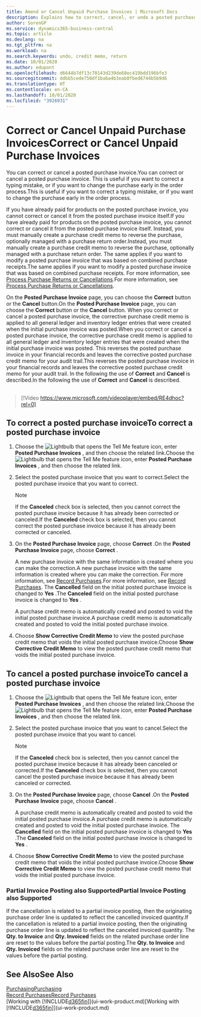 ```yaml
---
title: Amend or Cancel Unpaid Purchase Invoices | Microsoft Docs
description: Explains how to correct, cancel, or undo a posted purchase invoice and automatically create a purchase credit memo.
author: SorenGP
ms.service: dynamics365-business-central
ms.topic: article
ms.devlang: na
ms.tgt_pltfrm: na
ms.workload: na
ms.search.keywords: undo, credit memo, return
ms.date: 10/01/2020
ms.author: edupont
ms.openlocfilehash: d6644b7df13c70143d239de68ec419bdd196bfe3
ms.sourcegitcommit: ddbb5cede750df1baba4b3eab8fbed6744b5b9d6
ms.translationtype: HT
ms.contentlocale: en-CA
ms.lasthandoff: 10/01/2020
ms.locfileid: "3926931"
---
```

# <a name="correct-or-cancel-unpaid-purchase-invoices"></a><span data-ttu-id="b073b-103">Correct or Cancel Unpaid Purchase Invoices</span><span class="sxs-lookup"><span data-stu-id="b073b-103">Correct or Cancel Unpaid Purchase Invoices</span></span>

<span data-ttu-id="b073b-104">You can correct or cancel a posted purchase invoice.</span><span class="sxs-lookup"><span data-stu-id="b073b-104">You can correct or cancel a posted purchase invoice.</span></span> <span data-ttu-id="b073b-105">This is useful if you want to correct a typing mistake, or if you want to change the purchase early in the order process.</span><span class="sxs-lookup"><span data-stu-id="b073b-105">This is useful if you want to correct a typing mistake, or if you want to change the purchase early in the order process.</span></span>

<span data-ttu-id="b073b-106">If you have already paid for products on the posted purchase invoice, you cannot correct or cancel it from the posted purchase invoice itself.</span><span class="sxs-lookup"><span data-stu-id="b073b-106">If you have already paid for products on the posted purchase invoice, you cannot correct or cancel it from the posted purchase invoice itself.</span></span> <span data-ttu-id="b073b-107">Instead, you must manually create a purchase credit memo to reverse the purchase, optionally managed with a purchase return order.</span><span class="sxs-lookup"><span data-stu-id="b073b-107">Instead, you must manually create a purchase credit memo to reverse the purchase, optionally managed with a purchase return order.</span></span> <span data-ttu-id="b073b-108">The same applies if you want to modify a posted purchase invoice that was based on combined purchase receipts.</span><span class="sxs-lookup"><span data-stu-id="b073b-108">The same applies if you want to modify a posted purchase invoice that was based on combined purchase receipts.</span></span> <span data-ttu-id="b073b-109">For more information, see [Process Purchase Returns or Cancellations](purchasing-how-process-purchase-returns-cancellations.md).</span><span class="sxs-lookup"><span data-stu-id="b073b-109">For more information, see [Process Purchase Returns or Cancellations](purchasing-how-process-purchase-returns-cancellations.md).</span></span>

<span data-ttu-id="b073b-110">On the **Posted Purchase Invoice** page, you can choose the **Correct** button or the **Cancel** button.</span><span class="sxs-lookup"><span data-stu-id="b073b-110">On the **Posted Purchase Invoice** page, you can choose the **Correct** button or the **Cancel** button.</span></span> <span data-ttu-id="b073b-111">When you correct or cancel a posted purchase invoice, the corrective purchase credit memo is applied to all general ledger and inventory ledger entries that were created when the initial purchase invoice was posted.</span><span class="sxs-lookup"><span data-stu-id="b073b-111">When you correct or cancel a posted purchase invoice, the corrective purchase credit memo is applied to all general ledger and inventory ledger entries that were created when the initial purchase invoice was posted.</span></span> <span data-ttu-id="b073b-112">This reverses the posted purchase invoice in your financial records and leaves the corrective posted purchase credit memo for your audit trail.</span><span class="sxs-lookup"><span data-stu-id="b073b-112">This reverses the posted purchase invoice in your financial records and leaves the corrective posted purchase credit memo for your audit trail.</span></span> <span data-ttu-id="b073b-113">In the following the use of **Correct** and **Cancel** is described.</span><span class="sxs-lookup"><span data-stu-id="b073b-113">In the following the use of **Correct** and **Cancel** is described.</span></span>
<br><br>
> [!Video https://www.microsoft.com/videoplayer/embed/RE4dhoc?rel=0]

## <a name="to-correct-a-posted-purchase-invoice"></a><span data-ttu-id="b073b-114">To correct a posted purchase invoice</span><span class="sxs-lookup"><span data-stu-id="b073b-114">To correct a posted purchase invoice</span></span>
1. <span data-ttu-id="b073b-115">Choose the ![Lightbulb that opens the Tell Me feature](media/ui-search/search_small.png "Tell me what you want to do") icon, enter **Posted Purchase Invoices** , and then choose the related link.</span><span class="sxs-lookup"><span data-stu-id="b073b-115">Choose the ![Lightbulb that opens the Tell Me feature](media/ui-search/search_small.png "Tell me what you want to do") icon, enter **Posted Purchase Invoices** , and then choose the related link.</span></span>  
2. <span data-ttu-id="b073b-116">Select the posted purchase invoice that you want to correct.</span><span class="sxs-lookup"><span data-stu-id="b073b-116">Select the posted purchase invoice that you want to correct.</span></span>  

    > [!NOTE]  
    >   <span data-ttu-id="b073b-117">If the **Canceled** check box is selected, then you cannot correct the posted purchase invoice because it has already been corrected or canceled.</span><span class="sxs-lookup"><span data-stu-id="b073b-117">If the **Canceled** check box is selected, then you cannot correct the posted purchase invoice because it has already been corrected or canceled.</span></span>
3. <span data-ttu-id="b073b-118">On the **Posted Purchase Invoice** page, choose **Correct** .</span><span class="sxs-lookup"><span data-stu-id="b073b-118">On the **Posted Purchase Invoice** page, choose **Correct** .</span></span>

    <span data-ttu-id="b073b-119">A new purchase invoice with the same information is created where you can make the correction.</span><span class="sxs-lookup"><span data-stu-id="b073b-119">A new purchase invoice with the same information is created where you can make the correction.</span></span> <span data-ttu-id="b073b-120">For more information, see [Record Purchases](purchasing-how-record-purchases.md).</span><span class="sxs-lookup"><span data-stu-id="b073b-120">For more information, see [Record Purchases](purchasing-how-record-purchases.md).</span></span> <span data-ttu-id="b073b-121">The **Cancelled** field on the initial posted purchase invoice is changed to **Yes** .</span><span class="sxs-lookup"><span data-stu-id="b073b-121">The **Canceled** field on the initial posted purchase invoice is changed to **Yes** .</span></span>

    <span data-ttu-id="b073b-122">A purchase credit memo is automatically created and posted to void the initial posted purchase invoice.</span><span class="sxs-lookup"><span data-stu-id="b073b-122">A purchase credit memo is automatically created and posted to void the initial posted purchase invoice.</span></span>
4. <span data-ttu-id="b073b-123">Choose **Show Corrective Credit Memo** to view the posted purchase credit memo that voids the initial posted purchase invoice.</span><span class="sxs-lookup"><span data-stu-id="b073b-123">Choose **Show Corrective Credit Memo** to view the posted purchase credit memo that voids the initial posted purchase invoice.</span></span>

## <a name="to-cancel-a-posted-purchase-invoice"></a><span data-ttu-id="b073b-124">To cancel a posted purchase invoice</span><span class="sxs-lookup"><span data-stu-id="b073b-124">To cancel a posted purchase invoice</span></span>
1. <span data-ttu-id="b073b-125">Choose the ![Lightbulb that opens the Tell Me feature](media/ui-search/search_small.png "Tell me what you want to do") icon, enter **Posted Purchase Invoices** , and then choose the related link.</span><span class="sxs-lookup"><span data-stu-id="b073b-125">Choose the ![Lightbulb that opens the Tell Me feature](media/ui-search/search_small.png "Tell me what you want to do") icon, enter **Posted Purchase Invoices** , and then choose the related link.</span></span>  
2. <span data-ttu-id="b073b-126">Select the posted purchase invoice that you want to cancel.</span><span class="sxs-lookup"><span data-stu-id="b073b-126">Select the posted purchase invoice that you want to cancel.</span></span>

    > [!NOTE]  
    >   <span data-ttu-id="b073b-127">If the **Canceled** check box is selected, then you cannot cancel the posted purchase invoice because it has already been canceled or corrected.</span><span class="sxs-lookup"><span data-stu-id="b073b-127">If the **Canceled** check box is selected, then you cannot cancel the posted purchase invoice because it has already been canceled or corrected.</span></span>
3. <span data-ttu-id="b073b-128">On the **Posted Purchase Invoice** page, choose **Cancel** .</span><span class="sxs-lookup"><span data-stu-id="b073b-128">On the **Posted Purchase Invoice** page, choose **Cancel** .</span></span>

    <span data-ttu-id="b073b-129">A purchase credit memo is automatically created and posted to void the initial posted purchase invoice.</span><span class="sxs-lookup"><span data-stu-id="b073b-129">A purchase credit memo is automatically created and posted to void the initial posted purchase invoice.</span></span> <span data-ttu-id="b073b-130">The **Cancelled** field on the initial posted purchase invoice is changed to **Yes** .</span><span class="sxs-lookup"><span data-stu-id="b073b-130">The **Canceled** field on the initial posted purchase invoice is changed to **Yes** .</span></span>
4. <span data-ttu-id="b073b-131">Choose **Show Corrective Credit Memo** to view the posted purchase credit memo that voids the initial posted purchase invoice.</span><span class="sxs-lookup"><span data-stu-id="b073b-131">Choose **Show Corrective Credit Memo** to view the posted purchase credit memo that voids the initial posted purchase invoice.</span></span>

### <a name="partial-invoice-posting-also-supported"></a><span data-ttu-id="b073b-132">Partial Invoice Posting also Supported</span><span class="sxs-lookup"><span data-stu-id="b073b-132">Partial Invoice Posting also Supported</span></span>
<span data-ttu-id="b073b-133">If the cancellation is related to a partial invoice posting, then the originating purchase order line is updated to reflect the cancelled invoiced quantity.</span><span class="sxs-lookup"><span data-stu-id="b073b-133">If the cancellation is related to a partial invoice posting, then the originating purchase order line is updated to reflect the canceled invoiced quantity.</span></span> <span data-ttu-id="b073b-134">The **Qty. to Invoice** and **Qty. Invoiced** fields on the related purchase order line are reset to the values before the partial posting.</span><span class="sxs-lookup"><span data-stu-id="b073b-134">The **Qty. to Invoice** and **Qty. Invoiced** fields on the related purchase order line are reset to the values before the partial posting.</span></span>

## <a name="see-also"></a><span data-ttu-id="b073b-135">See Also</span><span class="sxs-lookup"><span data-stu-id="b073b-135">See Also</span></span>
[<span data-ttu-id="b073b-136">Purchasing</span><span class="sxs-lookup"><span data-stu-id="b073b-136">Purchasing</span></span>](purchasing-manage-purchasing.md)  
[<span data-ttu-id="b073b-137">Record Purchases</span><span class="sxs-lookup"><span data-stu-id="b073b-137">Record Purchases</span></span>](purchasing-how-record-purchases.md)  
<span data-ttu-id="b073b-138">[Working with [!INCLUDE[d365fin](includes/d365fin_md.md)]](ui-work-product.md)</span><span class="sxs-lookup"><span data-stu-id="b073b-138">[Working with [!INCLUDE[d365fin](includes/d365fin_md.md)]](ui-work-product.md)</span></span>

